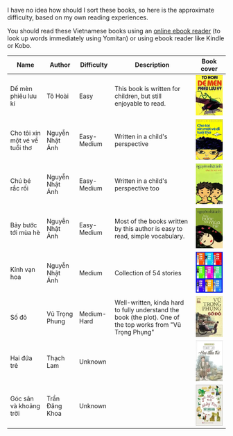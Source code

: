 I have no idea how should I sort these books, so here is the approximate difficulty, based on my own reading experiences. 

You should read these Vietnamese books using an [online ebook reader](https://reader.ttsu.app) (to look up words immediately using Yomitan) or using ebook reader like Kindle or Kobo. 

| Name | Author | Difficulty | Description | Book cover |
| --- | --- | --- | --- | --- |
| Dế mèn phiêu lưu kí | Tô Hoài | Easy | This book is written for children, but still enjoyable to read. | ![book_cover](./previews/books/de_men.webp) |
| Cho tôi xin một vé về tuổi thơ | Nguyễn Nhật Ánh | Easy-Medium | Written in a child's perspective | ![book_cover](./previews/books/mot_ve_tuoi_tho.webp)|
| Chú bé rắc rối | Nguyễn Nhật Ánh | Easy-Medium | Written in a child's perspective too | ![book_cover](./previews/books/chu_be_rac_roi.webp) |
| Bảy bước tới mùa hè | Nguyễn Nhật Ánh |Easy-Medium | Most of the books written by this author is easy to read, simple vocabulary. | ![book_cover](./previews/books/bay_buoc_toi_mua_he.webp) |
| Kính vạn hoa | Nguyễn Nhật Ánh | Medium | Collection of 54 stories | ![book_cover](./previews/books/kinh_van_hoa.webp) |
| Số đỏ | Vũ Trọng Phung | Medium-Hard | Well-written, kinda hard to fully understand the book (the plot). One of the top works from "Vũ Trọng Phụng" | ![book_cover](./previews/books/so_do.webp) |
| Hai đứa trẻ | Thạch Lam | Unknown | | ![book_cover](./previews/books/hai_dua_tre.webp) |
| Góc sân và khoảng trời | Trần Đăng Khoa | Unknown | | ![book_cover](./previews/books/khoang_troi.webp)|
